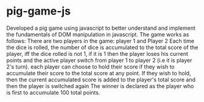 # pig-game-js
Developed a pig game using javascript to better understand and implement the fundamentals of DOM manipulation in javascript.
The game works as follows:
There are two players in the game: player 1 and Player 2
Each time the dice is rolled, the number of dice is accumulated to the total score of the player, iff the dice rolled is not 1, if it is 1 then the player loses his current points and the active player switch from player 1 to player 2 (i.e it is 
player 2's turn).
each player can choose to hold their score if they wish to accumulate their score to the total score at any point. If they wish to hold, then the current accumulated score
is added to the player's total score and then the player is switched again
The winner is declared as the player who is first to accumulate 100 total points.
